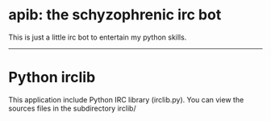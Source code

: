  apib: the schyzophrenic irc bot
=================================

This is just a little irc bot to entertain my python skills.


- - -

 Python irclib
===============

This application include Python IRC library (irclib.py). You can view the
sources files in the subdirectory irclib/
